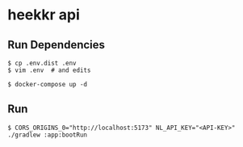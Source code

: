 # heekkr api

## Run Dependencies

```console
$ cp .env.dist .env
$ vim .env  # and edits

$ docker-compose up -d
```

## Run

```console
$ CORS_ORIGINS_0="http://localhost:5173" NL_API_KEY="<API-KEY>" ./gradlew :app:bootRun
```
